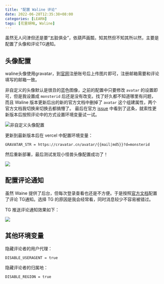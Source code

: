 ```yaml
---
title: "配置 Waline 评论"
date: 2022-06-28T12:35:38+08:00
categories: [LEARN]
tags: [花里胡哨, Waline]
---
```

虽然无人问津但还是要“五脏俱全”，依葫芦画瓢，知其然但不知其所以然，主要是配置了头像和评论TG通知。

## 头像配置

waline头像使用gravatar，到[官网](http://en.gravatar.com/)注册账号后上传图片即可，注册邮箱需要和评论填写的邮箱一致。

非自定义的头像默认是很丑的蓝色图像，之前的配置中只要修改 `avatar` 的设置即可，但是我设置成 `monsterid` 后还是没有改变。找了好久都不知道哪里有问题，而且 Waline 版本更新后出的新的官方文档中删掉了 `avatar` 这个组建属性，两个官方文档我切换来切换去都搞懵了。 最后在官方 [issue](https://github.com/walinejs/waline/issues/775) 中看到了这条，就索性更新版本后按照评论中的方式设置环境变量试一试。

![](https://s2.loli.net/2022/06/28/YK7qjVbOcl8sIxh.png "非自定义头像配置")

更新到最新版本后在 vercel 中配置环境变量：

`GRAVATAR_STR = https://cravatar.cn/avatar/{{mail|md5}}?d=monsterid `

然后重新部署，最后测试发现小怪兽头像配置成功了！

![](https://s2.loli.net/2022/06/28/RBfEw9egUZXSGNy.png)

## 配置评论通知

虽然 Waine 提供了后台，但每次登录查看也还是不方便。于是按照[官方文档](https://waline.js.org/guide/server/notification.html#telegram-%E9%80%9A%E7%9F%A5)配置了评论 TG通知。选择 TG 的原因是我会经常看，同时消息较少不容易被错过。

TG 推送评论通知效果如下：

![](https://s2.loli.net/2022/06/28/XMOtsASYGcHfkd7.png)

## 其他环境变量

隐藏评论者的用户代理：

`DISABLE_USERAGENT = true`

隐藏评论者的归属地：

`DISABLE_REGION = true`


